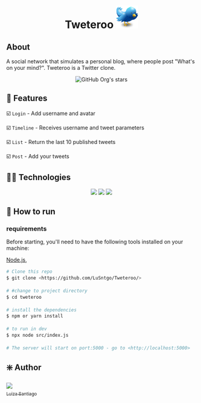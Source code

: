 <h1 align="center"> Tweteroo 
<img height="60px" src="./assets/logo.png">
</h1>

## About

A social network that simulates a personal blog, where people post "What's on your mind?". Tweteroo is a Twitter clone.

<div align="center">

![GitHub Org's stars](https://img.shields.io/github/stars/lusntgo?style=social)

</div>

## :hammer: Features

:ballot_box_with_check: `Login` - Add username and avatar

:ballot_box_with_check: `Timeline` - Receives username and tweet parameters

:ballot_box_with_check: `List` - Return the last 10 published tweets

:ballot_box_with_check: `Post` - Add your tweets

## :woman_technologist: Technologies

<p align="center">
<img src="https://img.shields.io/badge/JavaScript-F7DF1E?style=for-the-badge&logo=javascript&logoColor=black" />
<img src="https://img.shields.io/badge/Node.js-43853D?style=for-the-badge&logo=node.js&logoColor=white" />
<img src="https://img.shields.io/badge/Express-000000?style=for-the-badge&logo=express&logoColor=white" />
  
</p>

## :tada: How to run

### requirements

Before starting, you'll need to have the following tools installed on your machine:

[Node.js](https://nodejs.org/en/),


```bash
# Clone this repo
$ git clone <https://github.com/LuSntgo/Tweteroo/>

# #change to project directory
$ cd tweteroo

# install the dependencies
$ npm or yarn install

# to run in dev
$ npx node src/index.js

# The server will start on port:5000 - go to <http://localhost:5000>
```

## :sparkle: Author

[<img align="center" src="https://avatars.githubusercontent.com/lusntgo" width=115><br><sub>Luiza Santiago</sub>](https://github.com/lusntgo)
